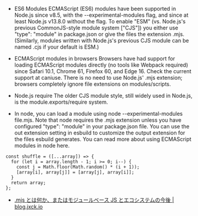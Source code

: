- ES6 Modules
  ECMAScript (ES6) modules have been supported in Node.js since v8.5, with the --experimental-modules flag, and since at least Node.js v13.8.0 without the flag. To enable "ESM" (vs. Node.js's previous CommonJS-style module system ["CJS"]) you either use "type": "module" in package.json or give the files the extension .mjs. (Similarly, modules written with Node.js's previous CJS module can be named .cjs if your default is ESM.)

- ECMAScript modules in browsers
  Browsers have had support for loading ECMAScript modules directly (no tools like Webpack required) since Safari 10.1, Chrome 61, Firefox 60, and Edge 16. Check the current support at caniuse. There is no need to use Node.js' .mjs extension; browsers completely ignore file extensions on modules/scripts.

- Node.js require
  The older CJS module style, still widely used in Node.js, is the module.exports/require system.

- In node, you can load a module using node --experimental-modules file.mjs. Note that node requires the .mjs extension unless you have configured "type": "module" in your package.json file. You can use the out extension setting in esbuild to customize the output extension for the files esbuild generates. You can read more about using ECMAScript modules in node here.

```
const shuffle = ([...array]) => {
  for (let i = array.length - 1; i >= 0; i--) {
    const j = Math.floor(Math.random() * (i + 1));
    [array[i], array[j]] = [array[j], array[i]];
  }
  return array;
};

```

- [.mjs とは何か、またはモジュールベース JS とエコシステムの今後 | blog.jxck.io](https://blog.jxck.io/entries/2017-08-15/universal-mjs-ecosystem.html)
